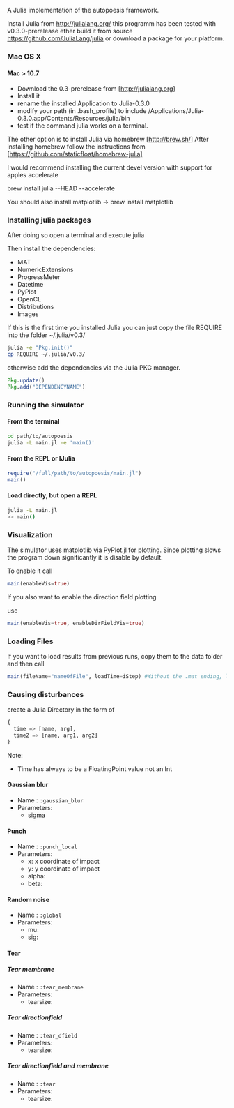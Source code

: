 A Julia implementation of the autopoesis framework.

Install Julia from http://julialang.org/ this programm has been tested with v0.3.0-prerelease ether build it from source https://github.com/JuliaLang/julia or download a package for your platform.

### Mac OS X
#### Mac > 10.7
 - Download the 0.3-prerelease from [http://julialang.org]
 - Install it
 - rename the installed Application to Julia-0.3.0
 - modify your path (in .bash_profile) to include /Applications/Julia-0.3.0.app/Contents/Resources/julia/bin
 - test if the command julia works on a terminal.


The other option is to install Julia via homebrew [http://brew.sh/]
After installing homebrew follow the instructions from [https://github.com/staticfloat/homebrew-julia]

I would recommend installing the current devel version with support for apples accelerate

brew install julia --HEAD --accelerate

You should also install matplotlib -> brew install matplotlib

### Installing julia packages

After doing so open a terminal and execute julia

Then install the dependencies:

 - MAT
 - NumericExtensions
 - ProgressMeter
 - Datetime
 - PyPlot
 - OpenCL
 - Distributions
 - Images

 If this is the first time you installed Julia you can just copy the file REQUIRE into the folder ~/.julia/v0.3/

```bash
julia -e "Pkg.init()"
cp REQUIRE ~/.julia/v0.3/
```

otherwise add the dependencies via the Julia PKG manager.

```julia
Pkg.update()
Pkg.add("DEPENDENCYNAME")
```

### Running the simulator

#### From the terminal

```bash
cd path/to/autopoesis
julia -L main.jl -e 'main()'
```

#### From the REPL or IJulia

```julia
require("/full/path/to/autopoesis/main.jl")
main()
```

#### Load directly, but open a REPL
```bash
julia -L main.jl
>> main()
```

### Visualization

The simulator uses matplotlib via PyPlot.jl for plotting. Since plotting slows the program down significantly it is disable by default.

To enable it call

```julia
main(enableVis=true)
```

If you also want to enable the direction field plotting

use

```julia
main(enableVis=true, enableDirFieldVis=true)
```

### Loading Files

If you want to load results from previous runs, copy them to the data folder and then call

```julia
main(fileName="nameOfFile", loadTime=iStep) #Without the .mat ending, loadTime in the saved interval
```

### Causing disturbances

create a Julia Directory in the form of
```julia
{
  time => [name, arg],
  time2 => [name, arg1, arg2]
}
```

Note:
 - Time has always to be a FloatingPoint value not an Int

#### Gaussian blur
 - Name : ```:gaussian_blur```
 - Parameters:
   - sigma

#### Punch
 - Name : ```:punch_local```
 - Parameters:
   - x: x coordinate of impact
   - y: y coordinate of impact
   - alpha:
   - beta:

#### Random noise
 - Name : ```:global```
 - Parameters:
   - mu:
   - sig:

#### Tear

##### Tear membrane
 - Name : ```:tear_membrane```
 - Parameters:
   - tearsize:

##### Tear directionfield
 - Name : ```:tear_dfield```
 - Parameters:
   - tearsize:

##### Tear directionfield and membrane
 - Name : ```:tear```
 - Parameters:
   - tearsize:


